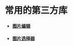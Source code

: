 # 常用的第三方库

* #### [图片编辑](Other-Library/Picture-Editor.md)
* #### [图片选择器](Other-Library/Picture-Selection.md)
